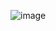 ![image](https://github.com/Akshayyyy07/Rebound-Fitness/assets/152633881/33f913fc-22da-444c-9580-ce0b90bbc959)

